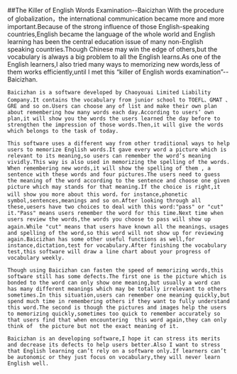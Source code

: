 ##The Killer of English Words Examination--Baicizhan
    With the procedure of globalization，the international communication became more and more important.Because of the strong influence of those English-speaking countries,English became the language of the whole world and English learning has been the central education issue of many non-English speaking countries.Though Chinese may win the edge of others,but the vocabulary is always a big problem to all the English learns.As one of the English learners,I also tried many ways to memorizing new words,less of them works efficiently,until I met this “killer of English words examination”--Baicizhan.

    Baicizhan is a software developed by Chaoyouai Limited Liability Company.It contains the vocabulary from junior school to TOEFL、GMAT 、GRE and so on.Users can choose any of list and make their own plan about remembering how many words each day.According to users’ own plan,it will show you the words the users learned the day before to strengthen the impression of those words.Then,it will give the words which belongs to the task of today. 

    This software uses a different way from other traditional ways to help users to memorize English words.It gave every word a picture which is relevant to its meaning,so users can remember the word’s meaning vividly.This way is also used in memorizing the spelling of the words. When remembering new words,it will show the spelling of them , a sentence with these words and four pictures.The users need to guess the meaning of the word according to the sentence and choose one given picture which may stands for that meaning.If the choice is right,it will show you more about this word，for instance,phonetic symbol,sentences,meanings and so on.After looking through all these,uesers have two choices to deal with this word:"pass" or "cut" it."Pass" means users remember the word for this time.Next time when users review the words,the words you choose to pass will show up again.While "cut" means that users have known all the meanings、usages and spelling of the word,so this word will not show up for reviewing again.Baicizhan has some other useful functions as well,for instance,dictation,test for vocabulary.After finishing the vocabulary test,this software will draw a line chart about your progress of vocabulary weekly.

    Though using Baicizhan can fasten the speed of memorizing words,this software still has some defects.The first one is the picture which is bonded to the word can only show one meaning,but usually a word can has many different meanings which may be totally irrelevant to others sometimes.In this situation,users can remember one meaning quickly,but spend much time in remembering others if they want to fully understand this word.The second is though the pictures and images help the users to memorizing quickly,sometimes too quick to remember accurately so that users find that when encountering  this word again,they can only think of  the picture but not the exact meaning of it.

    Baicizhan is an developing software,I hope it can stress its merits and decrease its defects to help users better.Also I want to stress that English learning can’t rely on a software only.If learners can’t be autonomic or they just focus on vocabulary,they will never learn English well.

